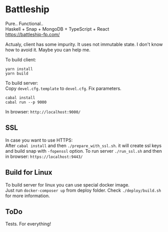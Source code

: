 # Battleship
Pure.. Functional..  
Haskell + Snap + MongoDB + TypeScript + React  
https://battleship-fp.com/  
  
Actualy, client has some impurity. It uses not immutable state. I don't know how to avoid it. Maybe you can help me.  
  
To build client:  
```
yarn install
yarn build
```
  
To build server:  
Copy `devel.cfg.template` to `devel.cfg`. Fix parameters.  
```
cabal install
cabal run --p 9000
```
  
In browser: `http://localhost:9000/`

## SSL

In case you want to use HTTPS:  
After `cabal install` and then `./prepare_with_ssl.sh`. it will create ssl keys and build snap with `-fopenssl` option.
To run server `./run_ssl.sh` and then in browser: `https://localhost:9443/`  

## Build for Linux

To build server for linux you can use special docker image.  
Just run `docker-composer up` from deploy folder. Check `./deploy/build.sh` for more information.  

## ToDo

Tests. For everything!  
